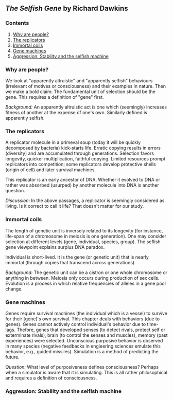## _The Selfish Gene_ by Richard Dawkins

### Contents

1. [Why are people?](#why-are-people)
2. [The replicators](#the-replicators)
3. [Immortal coils](#immortal-coils)
4. [Gene machines](#gene-machines)
5. [Aggression: Stability and the selfish machine](#aggression-stability-and-the-selfish-machine)

### Why are people?

We look at "apparently altruistic" and "apparently selfish" behaviours (irrelevant of motives or consciousness) and their examples in nature. Then we make a bold claim: The fundamental unit of selection should be the gene. This requires a definition of "gene" first.

_Background:_ An apparently altruistic act is one which (seemingly) increases fitness of another at the expense of one's own. Similarly defined is apparently selfish.

### The replicators

A replicator molecule in a primeval soup (today it will be quickly decomposed by bacteria) kick-starts life. Erratic copying results in errors (diversity) and are accumulated through generations. Selection favors longevity, quicker multiplication, faithful copying. Limited resources prompt replicators into competition; some replicators develop protective shells (origin of cell) and later survival machines.

This replicator is an early ancestor of DNA. Whether it evolved to DNA or rather was absorbed (usurped) by another molecule into DNA is another question.

_Discussion:_ In the above passages, a replicator is seemingly considered as living. Is it correct to call it life? That doesn't matter for our study.

### Immortal coils

The length of genetic unit is inversely related to its longevity (for instance, life-span of a chromosome in meiosis is one generation). One may consider selection at different levels (gene, individual, species, group). The seflish gene viewpoint explains surplus DNA paradox.

Individual is short-lived. It is the gene (or genetic unit) that is nearly immortal (through copies that transcend across generations).

_Background:_ The genetic unit can be a cistron or one whole chromosome or anything in between. Meiosis only occurs during production of sex cells. Evolution is a process in which relative frequencies of alleles in a gene pool change. 

### Gene machines

Genes require survival machines (the individual which is a vessel) to survive for their [gene]'s own survival. This chapter deals with behaviors (due to genes). Genes cannot actively control individual's behavior due to time-lags. Thefore, genes that developed senses (to detect rivals, protect self or exterminate rivals), brain (to control the senses and muscles), memory (past experiences) were selected. Unconscious purposive behavior is observed in many species (negative feedbacks in engieering sciences emulate this behavior, e.g., guided missiles). Simulation is a method of predicting the future.

_Question:_ What level of purposiveness defines consciousness? Perhaps when a simulator is aware that it is simulating. This is all rather philosophical and requires a definition of consciousness.

### Aggression: Stability and the selfish machine

